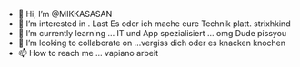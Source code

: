 - 👋 Hi, I’m @MIKKASASAN
- 👀 I’m interested in . Last Es oder ich mache eure Technik platt. strixhkind
- 🌱 I’m currently learning ... IT und App spezialisiert ... omg Dude pissyou
- 💞️ I’m looking to collaborate on ...vergiss dich oder es knacken knochen
- 📫 How to reach me ... vapiano arbeit

<!---
MIKKASASAN/MIKKASASAN is a ✨ special ✨ repository because its `README.md` (this file) appears on your GitHub profile.
You can click the Preview link to take a look at your changes.
--->
